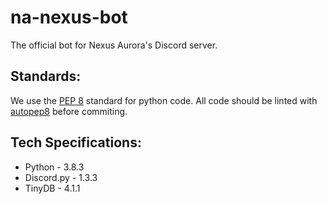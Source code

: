 # na-nexus-bot

The official bot for Nexus Aurora's Discord server.

## Standards:
We use the [PEP 8](https://www.python.org/dev/peps/pep-0008/) standard for python code. All code should be linted with [autopep8](https://pypi.org/project/autopep8/) before commiting.

## Tech Specifications:
- Python     - 3.8.3
- Discord.py - 1.3.3
- TinyDB     - 4.1.1
